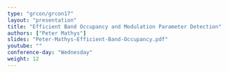 ```yaml
---
type: "grcon/grcon17"
layout: "presentation"
title: "Efficient Band Occupancy and Modulation Parameter Detection"
authors: ["Peter Mathys"]
slides: "Peter-Mathys-Efficient-Band-Occupancy.pdf"
youtube: ""
conference-day: "Wednesday"
weight: 12
---
```

